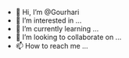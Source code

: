 - 👋 Hi, I’m @Gourhari
- 👀 I’m interested in ...
- 🌱 I’m currently learning ...
- 💞️ I’m looking to collaborate on ...
- 📫 How to reach me ...

<!---
Gourhari/Gourhari is a ✨ special ✨ repository because its `README.md` (this file) appears on your GitHub profile.
You can click the Preview link to take a look at your changes.
--->
